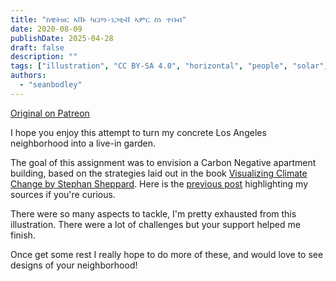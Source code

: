 ```yaml
---
title: "ስዊትዘር ኣቨኑ ካርቦን-ነጋቲቭ ኣምር ስነ ጥበብ"
date: 2020-08-09
publishDate: 2025-04-28
draft: false
description: ""
tags: ["illustration", "CC BY-SA 4.0", "horizontal", "people", "solar", "cooperation", "city"]
authors:
  - "seanbodley"
---
```


[Original on Patreon](https://www.patreon.com/posts/sweetzer-ave-art-39995429)

I hope you enjoy this attempt to turn my concrete Los Angeles neighborhood into a live-in garden. 

The goal of this assignment was to envision a Carbon Negative apartment building, based on the strategies laid out in the book [Visualizing Climate Change by Stephan Sheppard](https://www.routledge.com/Visualizing-Climate-Change-A-Guide-to-Visual-Communication-of-Climate/Sheppard/p/book/9781844078202?fbclid=IwAR1rm7HSaBGlMT8UXfysBTTKcv1y_s35cli93K2XMWkyw6dPo_WX-nIlHzM). Here is the [previous post](https://www.patreon.com/posts/36468066) highlighting my sources if you're curious.

There were so many aspects to tackle, I'm pretty exhausted from this illustration. There were a lot of challenges but your support helped me finish. 

Once get some rest I really hope to do more of these, and would love to see designs of your neighborhood!